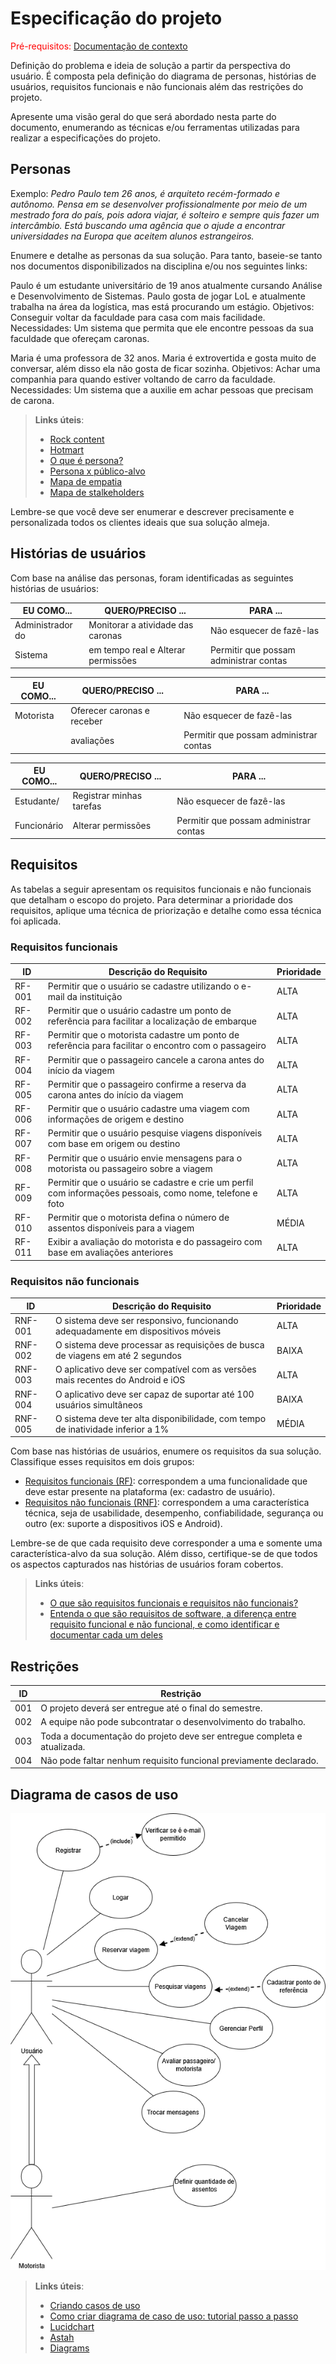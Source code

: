 # Especificação do projeto

<span style="color:red">Pré-requisitos: <a href="01-Contexto.md"> Documentação de contexto</a></span>

Definição do problema e ideia de solução a partir da perspectiva do usuário. É composta pela definição do  diagrama de personas, histórias de usuários, requisitos funcionais e não funcionais além das restrições do projeto.

Apresente uma visão geral do que será abordado nesta parte do documento, enumerando as técnicas e/ou ferramentas utilizadas para realizar a especificações do projeto.

## Personas

Exemplo: _Pedro Paulo tem 26 anos, é arquiteto recém-formado e autônomo. Pensa em se desenvolver profissionalmente por meio de um mestrado fora do país, pois adora viajar, é solteiro e sempre quis fazer um intercâmbio. Está buscando uma agência que o ajude a encontrar universidades na Europa que aceitem alunos estrangeiros._

Enumere e detalhe as personas da sua solução. Para tanto, baseie-se tanto nos documentos disponibilizados na disciplina e/ou nos seguintes links:

Paulo é um estudante universitário de 19 anos atualmente cursando Análise e Desenvolvimento de Sistemas. Paulo gosta de jogar LoL e atualmente trabalha na área da logística, mas está procurando um estágio. Objetivos: Conseguir voltar da faculdade para casa com mais facilidade. Necessidades: Um sistema que permita que ele encontre pessoas da sua faculdade que ofereçam caronas.  

Maria é uma professora de 32 anos. Maria é extrovertida e gosta muito de conversar, além disso ela não gosta de ficar sozinha. Objetivos: Achar uma companhia para quando estiver voltando de carro da faculdade. Necessidades: Um sistema que a auxilie em achar pessoas que precisam de carona.

> **Links úteis**:
> - [Rock content](https://rockcontent.com/blog/personas/)
> - [Hotmart](https://blog.hotmart.com/pt-br/como-criar-persona-negocio/)
> - [O que é persona?](https://resultadosdigitais.com.br/blog/persona-o-que-e/)
> - [Persona x público-alvo](https://flammo.com.br/blog/persona-e-publico-alvo-qual-a-diferenca/)
> - [Mapa de empatia](https://resultadosdigitais.com.br/blog/mapa-da-empatia/)
> - [Mapa de stalkeholders](https://www.racecomunicacao.com.br/blog/como-fazer-o-mapeamento-de-stakeholders/)
>
Lembre-se que você deve ser enumerar e descrever precisamente e personalizada todos os clientes ideais que sua solução almeja.

## Histórias de usuários

Com base na análise das personas, foram identificadas as seguintes histórias de usuários:

|EU COMO...          | QUERO/PRECISO ...                  |PARA ...                                |
|--------------------|------------------------------------|----------------------------------------|
|Administrador do    |Monitorar a atividade das caronas   | Não esquecer de fazê-las               |
|Sistema             |em tempo real e Alterar permissões  | Permitir que possam administrar contas |

|EU COMO...          | QUERO/PRECISO ...                  |PARA ...                                |
|--------------------|------------------------------------|----------------------------------------|
|Motorista           | Oferecer caronas e receber         | Não esquecer de fazê-las               |
|                    | avaliações                         | Permitir que possam administrar contas |

|EU COMO...          | QUERO/PRECISO ...                  |PARA ...                                |
|--------------------|------------------------------------|----------------------------------------|
|Estudante/          | Registrar minhas tarefas           | Não esquecer de fazê-las               |
|Funcionário         | Alterar permissões                 | Permitir que possam administrar contas |

## Requisitos

As tabelas a seguir apresentam os requisitos funcionais e não funcionais que detalham o escopo do projeto. Para determinar a prioridade dos requisitos, aplique uma técnica de priorização e detalhe como essa técnica foi aplicada.

### Requisitos funcionais

|ID    | Descrição do Requisito  | Prioridade |
|------|-----------------------------------------|----|
|RF-001| Permitir que o usuário se cadastre utilizando o e-mail da instituição | ALTA | 
|RF-002| Permitir que o usuário cadastre um ponto de referência para facilitar a localização de embarque   | ALTA |
|RF-003| Permitir que o motorista cadastre um ponto de referência para facilitar o encontro com o passageiro | ALTA | 
|RF-004| Permitir que o passageiro cancele a carona antes do início da viagem   | ALTA |
|RF-005| Permitir que o passageiro confirme a reserva da carona antes do início da viagem | ALTA | 
|RF-006| Permitir que o usuário cadastre uma viagem com informações de origem e destino  | ALTA |
|RF-007| Permitir que o usuário pesquise viagens disponíveis com base em origem ou destino	 | ALTA | 
|RF-008| Permitir que o usuário envie mensagens para o motorista ou passageiro sobre a viagem   | ALTA |
|RF-009| Permitir que o usuário se cadastre e crie um perfil com informações pessoais, como nome, telefone e foto  | ALTA |
|RF-010| Permitir que o motorista defina o número de assentos disponíveis para a viagem | MÉDIA | 
|RF-011| Exibir a avaliação do motorista e do passageiro com base em avaliações anteriores   | ALTA |



### Requisitos não funcionais

|ID     | Descrição do Requisito  |Prioridade |
|-------|-------------------------|----|
|RNF-001| O sistema deve ser responsivo, funcionando adequadamente em dispositivos móveis | ALTA | 
|RNF-002| O sistema deve processar as requisições de busca de viagens em até 2 segundos |  BAIXA |
|RNF-003| O aplicativo deve ser compatível com as versões mais recentes do Android e iOS | ALTA | 
|RNF-004| O aplicativo deve ser capaz de suportar até 100 usuários simultâneos |  BAIXA | 
|RNF-005| O sistema deve ter alta disponibilidade, com tempo de inatividade inferior a 1% | MÉDIA | 
  

Com base nas histórias de usuários, enumere os requisitos da sua solução. Classifique esses requisitos em dois grupos:

- [Requisitos funcionais
 (RF)](https://pt.wikipedia.org/wiki/Requisito_funcional):
 correspondem a uma funcionalidade que deve estar presente na
  plataforma (ex: cadastro de usuário).
- [Requisitos não funcionais
  (RNF)](https://pt.wikipedia.org/wiki/Requisito_n%C3%A3o_funcional):
  correspondem a uma característica técnica, seja de usabilidade,
  desempenho, confiabilidade, segurança ou outro (ex: suporte a
  dispositivos iOS e Android).

Lembre-se de que cada requisito deve corresponder a uma e somente uma característica-alvo da sua solução. Além disso, certifique-se de que todos os aspectos capturados nas histórias de usuários foram cobertos.

> **Links úteis**:
> - [O que são requisitos funcionais e requisitos não funcionais?](https://codificar.com.br/requisitos-funcionais-nao-funcionais/)
> - [Entenda o que são requisitos de software, a diferença entre requisito funcional e não funcional, e como identificar e documentar cada um deles](https://analisederequisitos.com.br/requisitos-funcionais-e-requisitos-nao-funcionais-o-que-sao/)

## Restrições


|ID| Restrição                                             |
|--|-------------------------------------------------------|
|001| O projeto deverá ser entregue até o final do semestre. |
|002| A equipe não pode subcontratar o desenvolvimento do trabalho. |
|003| Toda a documentação do projeto deve ser entregue completa e atualizada.  |
|004| Não pode faltar nenhum requisito funcional previamente declarado.  |



## Diagrama de casos de uso

![Diagrama de Casos de Uso](images/CasosDeUsoImagem.drawio.png)

> **Links úteis**:
> - [Criando casos de uso](https://www.ibm.com/docs/pt-br/engineering-lifecycle-management-suite/design-rhapsody/10.0?topic=cases-creating-use)
> - [Como criar diagrama de caso de uso: tutorial passo a passo](https://gitmind.com/pt/fazer-diagrama-de-caso-uso.html/)
> - [Lucidchart](https://www.lucidchart.com/)
> - [Astah](https://astah.net/)
> - [Diagrams](https://app.diagrams.net/)

